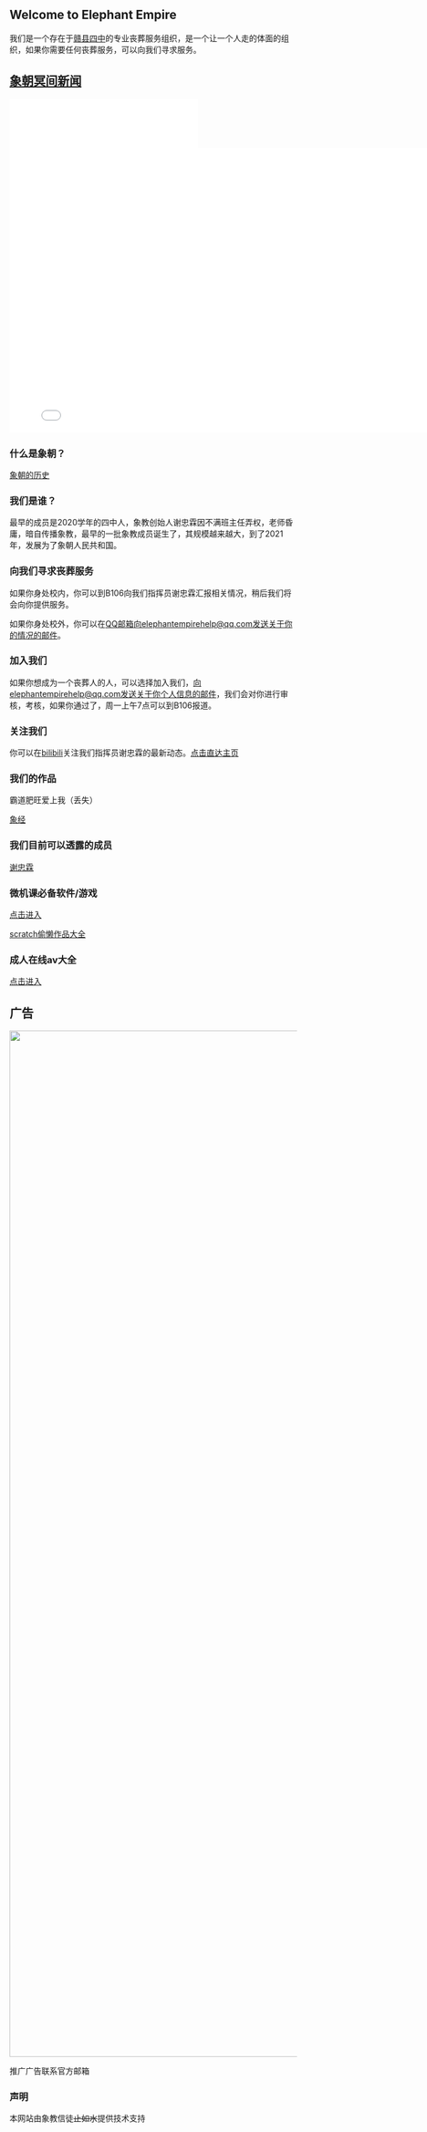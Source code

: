 ## Welcome to Elephant Empire
我们是一个存在于[赣县四中](https://baike.baidu.com/item/%E8%B5%A3%E5%B7%9E%E5%B8%82%E8%B5%A3%E5%8E%BF%E5%8C%BA%E7%AC%AC%E5%9B%9B%E4%B8%AD%E5%AD%A6/50002581?fromtitle=%E8%B5%A3%E5%8E%BF%E7%AC%AC%E5%9B%9B%E4%B8%AD%E5%AD%A6&fromid=53189561&fr=aladdin)的专业丧葬服务组织，是一个让一个人走的体面的组织，如果你需要任何丧葬服务，可以向我们寻求服务。



## [象朝冥间新闻](https://daxiangnb.github.io/news/)




<iframe frameborder="no" border="0" marginwidth="0" marginheight="0" width=330 height=86 src="//music.163.com/outchain/player?type=2&id=1350263842&auto=1&height=66"></iframe>



<iframe height=500 width=800 src="//player.bilibili.com/player.html?aid=170001&bvid=BV17x411w7KC&cid=279786&page=1" scrolling="no" border="0" frameborder="no" framespacing="0" allowfullscreen="true"> </iframe>





### 什么是象朝？
[象朝的历史](https://daxiangnb.github.io/Xianghistory/)





### 我们是谁？


最早的成员是2020学年的四中人，象教创始人谢忠霖因不满班主任弄权，老师昏庸，暗自传播象教，最早的一批象教成员诞生了，其规模越来越大，到了2021年，发展为了象朝人民共和国。


### 向我们寻求丧葬服务


如果你身处校内，你可以到B106向我们指挥员谢忠霖汇报相关情况，稍后我们将会向你提供服务。

如果你身处校外，你可以在[QQ邮箱](https://wx.mail.qq.com/)向elephantempirehelp@qq.com发送关于你的情况的邮件。


### 加入我们


如果你想成为一个丧葬人的人，可以选择加入我们，向elephantempirehelp@qq.com发送关于你个人信息的邮件，我们会对你进行审核，考核，如果你通过了，周一上午7点可以到B106报道。


### 关注我们


你可以在[bilibili](https://www.bilibili.com)关注我们指挥员谢忠霖的最新动态。[点击直达主页](https://space.bilibili.com/511058742?spm_id_from=333.788.b_765f7570696e666f.1)


### 我们的作品

霸道肥旺爱上我（丢失）

[象经](https://daxiangnb.github.io/books/)


### 我们目前可以透露的成员


[谢忠霖](https://daxiangnb.github.io/celebrity/)


### 微机课必备软件/游戏


[点击进入](https://daxiangnb.github.io/games)

[scratch偷懒作品大全](https://www.scratch5.com/)



### 成人在线av大全

[点击进入](https://vdse.bdstatic.com//192d9a98d782d9c74c96f09db9378d93.mp4)




## 广告

<img height=1800 width=800 src="https://note.youdao.com/yws/api/personal/file/WEB89df120cc85b426a03d5d18635246531?method=download&shareKey=5a0d6ae0548798fe53fb20aa9e09d84e">


推广广告联系官方邮箱


### 声明

本网站由象教信徒~~止如水~~提供技术支持
